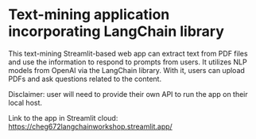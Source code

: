 # Text-mining application incorporating LangChain library
</p>

This text-mining Streamlit-based web app can extract text from PDF files and use the information to respond to prompts from users. It utilizes NLP models from OpenAI via the LangChain library. With it, users can upload PDFs and ask questions related to the content. 

Disclaimer: user will need to provide their own API to run the app on their local host.

Link to the app in Streamlit cloud: https://cheg672langchainworkshop.streamlit.app/
